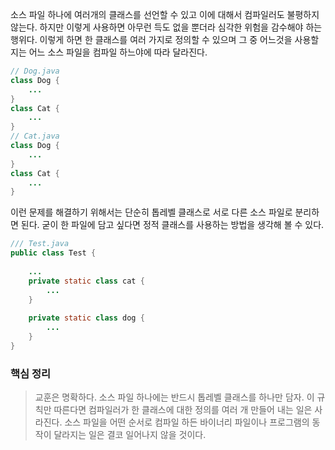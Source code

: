 소스 파일 하나에 여러개의 클래스를 선언할 수 있고 이에 대해서 컴파일러도 불평하지 않는다. 하지만 이렇게 사용하면 아무런 득도 없을 뿐더라 심각한 위험을 감수해야 하는 행위다. 이렇게 하면 한 클래스를 여러 가지로 정의할 수 있으며 그 중 어느것을 사용할 지는 어느 소스 파일을 컴파일 하느야에 따라 달라진다.

```java
// Dog.java
class Dog {
    ...
}
class Cat {
    ...
}
// Cat.java
class Dog {
    ...
}
class Cat {
    ...
}
```

이런 문제를 해결하기 위해서는 단순히 톱레벨 클래스로 서로 다른 소스 파일로 분리하면 된다. 굳이 한 파일에 담고 싶다면 정적 클래스를 사용하는 방법을 생각해 볼 수 있다. 

```java
/// Test.java
public class Test {
    
    ...
    private static class cat {
        ...
    }
    
    private static class dog {
        ...
    }
}
```



### 핵심 정리

> 교훈은 명확하다. 소스 파일 하나에는 반드시 톱레벨 클래스를 하나만 담자. 이 규칙만 따른다면 컴파일러가 한 클래스에 대한 정의를 여러 개 만들어 내는 일은 사라진다. 소스 파일을 어떤 순서로 컴파일 하든 바이너리 파일이나 프로그램의 동작이 달라지는 일은 결코 일어나지 않을 것이다.

  